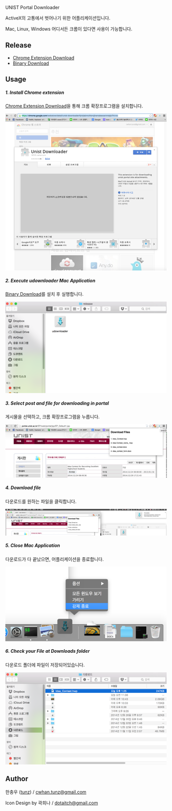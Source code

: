 UNIST Portal Downloader

ActiveX의 고통에서 벗어나기 위한 어플리케이션입니다.

Mac, Linux, Windows 어디서든 크롬이 있다면 사용이 가능합니다.

Release
-------
- [Chrome Extension Download](https://chrome.google.com/webstore/detail/unist-downloader/kjmjiabmcihbmjjhemaleeoanimiejlp?hl=ko)
- [Binary Download](https://www.dropbox.com/s/n3hlug5r5skoqpy/release.zip?dl=0)

Usage
-----

##### 1. Install Chrome extension
[Chrome Extension Download](https://chrome.google.com/webstore/detail/unist-downloader/kjmjiabmcihbmjjhemaleeoanimiejlp?hl=ko)을 통해 크롬 확장프로그램을 설치합니다.

![step1](./usage/step1.png?raw=true)

##### 2. Execute udownloader Mac Application
[Binary Download](https://www.dropbox.com/s/n3hlug5r5skoqpy/release.zip?dl=0)를 설치 후 실행합니다.

![step2](./usage/step2.png?raw=true)

##### 3. Select post and file for downloading in portal
게시물을 선택하고, 크롬 확장프로그램을 누릅니다.

![step3](./usage/step3.png?raw=true)

##### 4. Download file
다운로드를 원하는 파일을 클릭합니다.

![step4](./usage/step4.png?raw=true)

##### 5. Close Mac Application
다운로드가 다 끝났으면, 어플리케이션을 종료합니다.

![step5](./usage/step5.png?raw=true)

##### 6. Check your File at Downloads folder
다운로드 폴더에 파일이 저장되어있습니다. 

![step6](./usage/step6.png?raw=true)


Author
------

한충우 ([tunz](http://blog.tunz.kr)) / <cwhan.tunz@gmail.com>

Icon Design by 곽희나 / <dotaitch@gmail.com>
